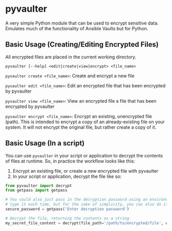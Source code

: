 # pyvaulter
A very simple Python module that can be used to encrypt sensitive data. Emulates much of the functionality of Ansible Vaults but for Python.

## Basic Usage (Creating/Editing Encrypted Files)

All encrypted files are placed in the current working directory.

`pyvaulter [--help] <edit|create|view|encrypt> <file_name>`

`pyvaulter create <file_name>`: Create and encrypt a new file

`pyvaulter edit <file_name>`: Edit an encrypted file that has been encrypted by pyvaulter

`pyvaulter view <file_name>`: View an encrypted file a file that has been encrypted by pyvaulter

`pyvaulter encrypt <file_name>`: Encrypt an existing, unencrypted file (path). This is intended to encrypt a copy of an
already-existing file on your system. It will not encrypt the original file, but rather create a copy of it.

## Basic Usage (In a script)

You can use `pyvaulter` in your script or application to decrypt the contents of files at runtime. So, in practice the
workflow looks like this:

1. Encrypt an existing file, or create a new encrypted file with pyvaulter
2. In your script or application, decrypt the file like so:
```python
from pyvaulter import decrypt
from getpass import getpass

# You could also just pass in the decryption password using an environment variable, that way you're not prompted to
# type it each time, but for the sake of simplicity, you can also do it this way.
secure_password = getpass('Enter decryption password')

# Decrypt the file, returning the contents as a string
my_secret_file_content = decrypt(file_path='/path/to/encrypted/file', decryption_password=secure_password)
```
